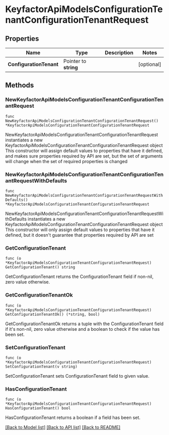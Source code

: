# KeyfactorApiModelsConfigurationTenantConfigurationTenantRequest

## Properties

Name | Type | Description | Notes
------------ | ------------- | ------------- | -------------
**ConfigurationTenant** | Pointer to **string** |  | [optional] 

## Methods

### NewKeyfactorApiModelsConfigurationTenantConfigurationTenantRequest

`func NewKeyfactorApiModelsConfigurationTenantConfigurationTenantRequest() *KeyfactorApiModelsConfigurationTenantConfigurationTenantRequest`

NewKeyfactorApiModelsConfigurationTenantConfigurationTenantRequest instantiates a new KeyfactorApiModelsConfigurationTenantConfigurationTenantRequest object
This constructor will assign default values to properties that have it defined,
and makes sure properties required by API are set, but the set of arguments
will change when the set of required properties is changed

### NewKeyfactorApiModelsConfigurationTenantConfigurationTenantRequestWithDefaults

`func NewKeyfactorApiModelsConfigurationTenantConfigurationTenantRequestWithDefaults() *KeyfactorApiModelsConfigurationTenantConfigurationTenantRequest`

NewKeyfactorApiModelsConfigurationTenantConfigurationTenantRequestWithDefaults instantiates a new KeyfactorApiModelsConfigurationTenantConfigurationTenantRequest object
This constructor will only assign default values to properties that have it defined,
but it doesn't guarantee that properties required by API are set

### GetConfigurationTenant

`func (o *KeyfactorApiModelsConfigurationTenantConfigurationTenantRequest) GetConfigurationTenant() string`

GetConfigurationTenant returns the ConfigurationTenant field if non-nil, zero value otherwise.

### GetConfigurationTenantOk

`func (o *KeyfactorApiModelsConfigurationTenantConfigurationTenantRequest) GetConfigurationTenantOk() (*string, bool)`

GetConfigurationTenantOk returns a tuple with the ConfigurationTenant field if it's non-nil, zero value otherwise
and a boolean to check if the value has been set.

### SetConfigurationTenant

`func (o *KeyfactorApiModelsConfigurationTenantConfigurationTenantRequest) SetConfigurationTenant(v string)`

SetConfigurationTenant sets ConfigurationTenant field to given value.

### HasConfigurationTenant

`func (o *KeyfactorApiModelsConfigurationTenantConfigurationTenantRequest) HasConfigurationTenant() bool`

HasConfigurationTenant returns a boolean if a field has been set.


[[Back to Model list]](../README.md#documentation-for-models) [[Back to API list]](../README.md#documentation-for-api-endpoints) [[Back to README]](../README.md)


